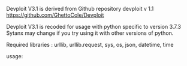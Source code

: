 Devploit V3.1 is derived from Github repository devploit v 1.1 https://github.com/GhettoCole/Devploit

Devploit V3.1 is recoded for usage with python specific to version 3.7.3
Sytanx may change if you try using it with other versions of python. 

Required libraries : urllib, urllib.request, sys, os, json, datetime, time

usage: 